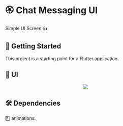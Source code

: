 # 🏵 Chat Messaging UI

Simple UI Screen 👍

## 🚀 Getting Started

This project is a starting point for a Flutter application.

## 📱 UI
<p align="center">
  <img src="https://github.com/Shalaby-VBS/Chat_Messaging_UI/assets/149938388/bc2f4076-80c8-4b03-ab97-3f77a07c0440"/>
</p>

## 🛠 Dependencies

1️⃣ animations:
